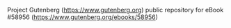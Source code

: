 Project Gutenberg (https://www.gutenberg.org) public repository for
eBook #58956 (https://www.gutenberg.org/ebooks/58956)
